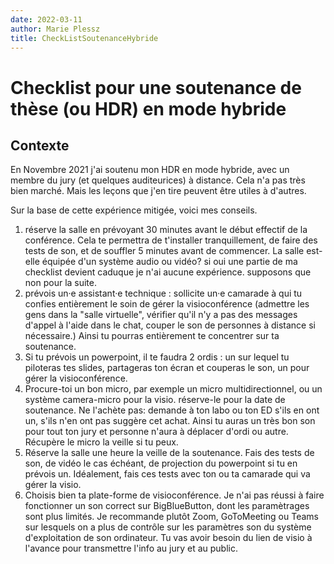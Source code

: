 ```yaml
---
date: 2022-03-11
author: Marie Plessz
title: CheckListSoutenanceHybride
---
```


# Checklist pour une soutenance de thèse (ou HDR) en mode hybride

## Contexte

En Novembre 2021 j'ai soutenu mon HDR en mode hybride, avec un membre du jury (et quelques auditeurices) à distance. Cela n'a pas très bien marché. Mais les leçons que j'en tire peuvent être utiles à d'autres.

Sur la base de cette expérience mitigée, voici mes conseils.

1. réserve la salle en prévoyant 30 minutes avant le début effectif de la conférence. Cela te permettra de t'installer tranquillement, de faire des tests de son, et de souffler 5 minutes avant de commencer. La salle est-elle équipée d'un système audio ou vidéo? si oui une partie de ma checklist devient caduque je n'ai aucune expérience. supposons que non pour la suite.
2. prévois un·e assistant·e technique : sollicite un·e camarade à qui tu confies entièrement le soin de gérer la visioconférence (admettre les gens dans la "salle virtuelle", vérifier qu'il n'y a pas des messages d'appel à l'aide dans le chat, couper le son de personnes à distance si nécessaire.) Ainsi tu pourras entièrement te concentrer sur ta soutenance.
3. Si tu prévois un powerpoint, il te faudra 2 ordis : un sur lequel tu piloteras tes slides, partageras ton écran et couperas le son, un pour gérer la visioconférence.
4. Procure-toi un bon micro, par exemple un micro multidirectionnel, ou un système camera-micro pour la visio. réserve-le pour la date de soutenance. Ne l'achète pas: demande à ton labo ou ton ED s'ils en ont un, s'ils n'en ont pas suggère cet achat. Ainsi tu auras un très bon son pour tout ton jury et personne n'aura à déplacer d'ordi ou autre. Récupère le micro la veille si tu peux. 
5. Réserve la salle une heure la veille de la soutenance. Fais des tests de son, de vidéo le cas échéant, de projection du powerpoint si tu en prévois un. Idéalement, fais ces tests avec ton ou ta camarade qui va gérer la visio.
6. Choisis bien ta plate-forme de visioconférence. Je n'ai pas réussi à faire fonctionner un son correct sur BigBlueButton, dont les paramètrages sont plus limités. Je recommande plutôt Zoom, GoToMeeting ou Teams sur lesquels on a plus de contrôle sur les paramètres son du système d'exploitation de son ordinateur. Tu vas avoir besoin du lien de visio à l'avance pour transmettre l'info au jury et au public.
